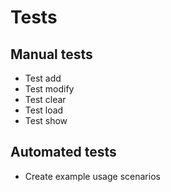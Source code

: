 # Tests

## Manual tests

* Test add
* Test modify
* Test clear
* Test load
* Test show

## Automated tests
* Create example usage scenarios


